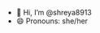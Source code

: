 - 👋 Hi, I’m @shreya8913
- 😄 Pronouns: she/her

<!---
shreya8913/shreya8913 is a ✨ special ✨ repository because its `README.md` (this file) appears on your GitHub profile.
You can click the Preview link to take a look at your changes.
--->

